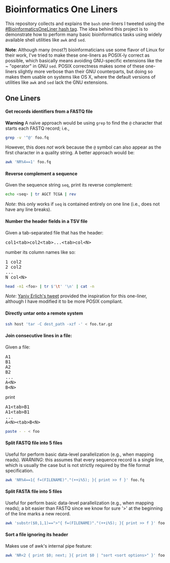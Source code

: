 Bioinformatics One Liners
=========================

This repository collects and explains the `bash` one-liners I tweeted using the [#BioinformaticsOneLiner hash tag](https://twitter.com/search?f=realtime&q=%23bioinformaticsoneliner&src=typd). The idea behind this project is to demonstrate how to perform many basic bioinformatics tasks using widely available shell utilities like `awk` and `sed`.

**Note**: Although many (most?) bioinformaticians use some flavor of Linux for their work, I've tried to make these one-liners as POSIX-ly correct as possible, which basically means avoiding GNU-specific extensions like the ~ "operator" in GNU `sed`. POSIX correctness makes some of these one-liners slightly more verbose than their GNU counterparts, but doing so makes them usable on systems like OS X, where the default versions of utilities like `awk` and `sed` lack the GNU extensions.


One Liners
----------

#### Get records identifiers from a FASTQ file
**Warning** A naïve approach would be using `grep` to find the `@` character that starts each FASTQ record; i.e.,
```bash
grep -v '^@' foo.fq
```
However, this does *not* work because the `@` symbol can also appear as the first character in a quality string. A better approach would be:
```bash
awk 'NR%4==1' foo.fq
```

#### Reverse complement a sequence
Given the sequence string `seq`, print its reverse complement:
```bash
echo <seq> | tr AGCT TCGA | rev
```
*Note*: this only works if `seq` is contained entirely on one line (i.e., does not have any line breaks).


#### Number the header fields in a TSV file
Given a tab-separated file that has the header:
<pre>
col1&lt;tab&gt;col2&lt;tab&gt;...&lt;tab&gt;col&lt;N&gt;
</pre>
number its column names like so:
<pre>
1 col2
2 col2
...
N col&lt;N&gt;
</pre>
```bash
head -n1 <foo> | tr $'\t' '\n' | cat -n
```
*Note*: [Yaniv Erlich's tweet](https://twitter.com/erlichya/status/460911423166885888) provided the inspiration for this one-liner, although I have modified it to be more POSIX compliant.


#### Directly untar onto a remote system
```bash
ssh host 'tar -C dest_path -xzf -' < foo.tar.gz
```


#### Join consecutive lines in a file:
Given a file:
<pre>
A1
B1
A2
B2
...
A&lt;N&gt;
B&lt;N&gt;
</pre>
print
<pre>
A1&lt;tab&gt;B1
A1&lt;tab&gt;B1
...
A&lt;N&gt;&lt;tab&gt;B&lt;N&gt;
</pre>
```bash
paste - - < foo
```


#### Split FASTQ file into 5 files
Useful for perform basic data-level parallelization (e.g., when mapping reads).
*WARNING*: this assumes that every sequence record is a single line, which is
usually the case but is not strictly required by the file format specification.
```bash
awk 'NR%4==1{ f=(FILENAME)"."(++i%5); }{ print >> f }' foo.fq
```


#### Split FASTA file into 5 files
Useful for perform basic data-level parallelization (e.g., when mapping reads);
a bit easier than FASTQ since we know for sure '>' at the beginning of the line
marks a new record.
```bash
awk 'substr($0,1,1)==">"{ f=(FILENAME)"."(++i%5); }{ print >> f }' foo.fa
```


#### Sort a file ignoring its header
Makes use of awk's internal pipe feature:
```bash
awk 'NR<2 { print $0; next; }{ print $0 | "sort <sort options>" }' foo.txt
```
